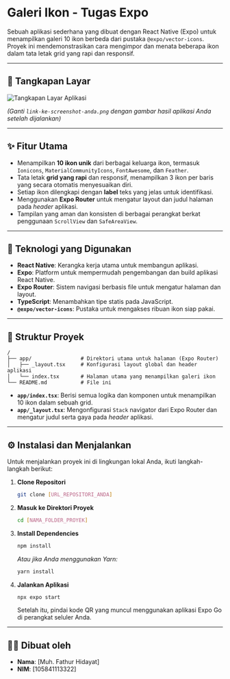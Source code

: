 # Galeri Ikon - Tugas Expo

Sebuah aplikasi sederhana yang dibuat dengan React Native (Expo) untuk menampilkan galeri 10 ikon berbeda dari pustaka `@expo/vector-icons`. Proyek ini mendemonstrasikan cara mengimpor dan menata beberapa ikon dalam tata letak grid yang rapi dan responsif.

---

## 📸 Tangkapan Layar

![Tangkapan Layar Aplikasi](../.github/Tampilan.jpeg)

*(Ganti `link-ke-screenshot-anda.png` dengan gambar hasil aplikasi Anda setelah dijalankan)*

---

## ✨ Fitur Utama

-   Menampilkan **10 ikon unik** dari berbagai keluarga ikon, termasuk `Ionicons`, `MaterialCommunityIcons`, `FontAwesome`, dan `Feather`.
-   Tata letak **grid yang rapi** dan responsif, menampilkan 3 ikon per baris yang secara otomatis menyesuaikan diri.
-   Setiap ikon dilengkapi dengan **label** teks yang jelas untuk identifikasi.
-   Menggunakan **Expo Router** untuk mengatur layout dan judul halaman pada *header* aplikasi.
-   Tampilan yang aman dan konsisten di berbagai perangkat berkat penggunaan `ScrollView` dan `SafeAreaView`.

---

## 🚀 Teknologi yang Digunakan

-   **React Native**: Kerangka kerja utama untuk membangun aplikasi.
-   **Expo**: Platform untuk mempermudah pengembangan dan build aplikasi React Native.
-   **Expo Router**: Sistem navigasi berbasis file untuk mengatur halaman dan layout.
-   **TypeScript**: Menambahkan tipe statis pada JavaScript.
-   **`@expo/vector-icons`**: Pustaka untuk mengakses ribuan ikon siap pakai.

---

## 📂 Struktur Proyek

```
/
├── app/                # Direktori utama untuk halaman (Expo Router)
│   ├── _layout.tsx     # Konfigurasi layout global dan header aplikasi
│   └── index.tsx       # Halaman utama yang menampilkan galeri ikon
└── README.md           # File ini
```
-   **`app/index.tsx`**: Berisi semua logika dan komponen untuk menampilkan 10 ikon dalam sebuah grid.
-   **`app/_layout.tsx`**: Mengonfigurasi `Stack` navigator dari Expo Router dan mengatur judul serta gaya pada *header* aplikasi.

---

## ⚙️ Instalasi dan Menjalankan

Untuk menjalankan proyek ini di lingkungan lokal Anda, ikuti langkah-langkah berikut:

1.  **Clone Repositori**
    ```bash
    git clone [URL_REPOSITORI_ANDA]
    ```

2.  **Masuk ke Direktori Proyek**
    ```bash
    cd [NAMA_FOLDER_PROYEK]
    ```

3.  **Install Dependencies**
    ```bash
    npm install
    ```
    _Atau jika Anda menggunakan Yarn:_
    ```bash
    yarn install
    ```

4.  **Jalankan Aplikasi**
    ```bash
    npx expo start
    ```
    Setelah itu, pindai kode QR yang muncul menggunakan aplikasi Expo Go di perangkat seluler Anda.

---

## 👨‍💻 Dibuat oleh

-   **Nama**: [Muh. Fathur Hidayat]
-   **NIM**: [105841113322]